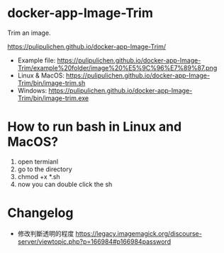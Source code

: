 # docker-app-Image-Trim
Trim an image.

https://pulipulichen.github.io/docker-app-Image-Trim/

- Example file: https://pulipulichen.github.io/docker-app-Image-Trim/example%20folder/image%20%E5%9C%96%E7%89%87.png
- Linux & MacOS: https://pulipulichen.github.io/docker-app-Image-Trim/bin/image-trim.sh
- Windows: https://pulipulichen.github.io/docker-app-Image-Trim/bin/image-trim.exe

# How to run bash in Linux and MacOS? 

1. open termianl
2. go to the directory
3. chmod +x *.sh
4. now you can double click the sh

# Changelog

- 修改判斷透明的程度
https://legacy.imagemagick.org/discourse-server/viewtopic.php?p=166984#p166984password

